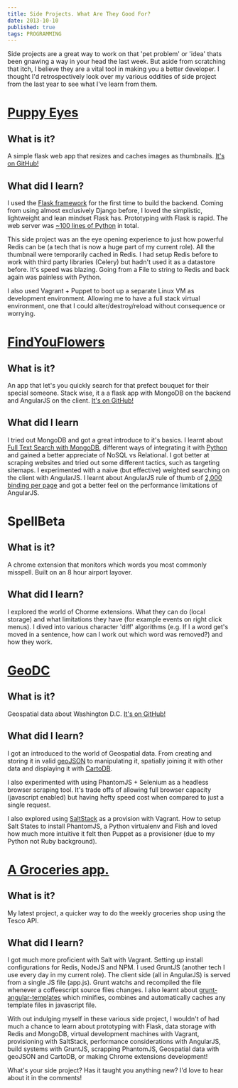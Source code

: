 ```yaml
---
title: Side Projects. What Are They Good For?
date: 2013-10-10
published: true
tags: PROGRAMMING
--- 
```

Side projects are a great way to work on that 'pet problem' or 'idea' thats been gnawing a way in your head the last week. But aside from scratching that itch, I believe they are a vital tool in making you a better developer. I thought I'd retrospectively look over my various oddities of side project from the last year to see what I've learn from them.

# [Puppy Eyes](http://puppy-eyes.herokuapp.com/)
## What is it?
A simple flask web app that resizes and caches images as thumbnails. [It's on GitHub!](https://github.com/cameronmaske/puppy-eyes/)

## What did I learn?
I used the [Flask framework](http://flask.pocoo.org/) for the first time to build the backend. Coming from using almost exclusively Django before, I loved the simplistic, lightweight and lean mindset Flask has. Prototyping with Flask is rapid. The web server was [~100 lines of Python](https://github.com/cameronmaske/puppy-eyes/blob/master/main.py) in total.

This side project was an the eye opening experience to just how powerful Redis can be (a tech that is now a huge part of my current role). All the thumbnail were temporarily cached in Redis. I had setup Redis before to work with third party libraries (Celery) but hadn't used it as a datastore before. It's speed was blazing. Going from a File to string to Redis and back again was painless with Python.

I also used Vagrant + Puppet to boot up a separate Linux VM as development environment. Allowing me to have a full stack virtual environment, one that I could alter/destroy/reload without consequence or worrying.

# [FindYouFlowers](fhttp://findyouflowers.herokuapp.com/)
## What is it?
An app that let's you quickly search for that prefect bouquet for their special someone.
Stack wise, it a a flask app with MongoDB on the backend and AngularJS on the client. [It's on GitHub!](https://github.com/cameronmaske/find-you-flowers)

## What did I learn
I tried out MongoDB and got a great introduce to it's basics. I learnt about [Full Text Search with MongoDB](http://docs.mongodb.org/manual/core/text-search/), different ways of integrating it with [Python](http://api.mongodb.org/python/current/) and gained a better appreciate of NoSQL vs Relational.
I got better at scraping websites and tried out some different tactics, such as targeting sitemaps.
I experimented with a naive (but effective) weighted searching on the client with AngularJS. I learnt about AngularJS rule of thumb of [2,000 binding per page](http://stackoverflow.com/questions/9682092/databinding-in-angularjs) and got a better feel on the performance limitations of AngularJS.

# SpellBeta
## What is it?
A chrome extension that monitors which words you most commonly misspell. Built on an 8 hour airport layover.

## What did I learn?
I explored the world of Chorme extensions. What they can do (local storage) and what limitations they have (for example events on right click menus). I dived into  various character 'diff' algorithms (e.g. If I a word get's moved in a sentence, how can I work out which word was removed?) and how they work.

# [GeoDC](https://github.com/cameronmaske/geo-dc)
## What is it?
Geospatial data about Washington D.C. [It's on GitHub!](https://github.com/cameronmaske/geo-dc/blob/master/datasets/crime/crime.geojson)

## What did I learn?
I got an introduced to the world of Geospatial data. From creating and storing it in valid [geoJSON](https://github.com/cameronmaske/geo-dc/blob/master/datasets/crime/crime.geojson) to manipulating it, spatially joining it with other data and displaying it with [CartoDB](http://cdb.io/1hxnGai).

I also experimented with using PhantomJS + Selenium as a headless browser scraping tool. It's trade offs of  allowing full browser capacity (javascript enabled) but having hefty speed cost when compared to just a single request.

I also explored using [SaltStack](http://saltstack.com) as a provision with Vagrant. How to setup Salt States to install PhantomJS, a Python virtualenv and Fish and loved how much more intuitive it felt then Puppet as a provisioner (due to my Python not Ruby background).

# [A Groceries app.](http://tesco-groceries.herokuapp.com/)
## What is it?
My latest project, a quicker way to do the weekly groceries shop using the Tesco API.

## What did I learn?
I got much more proficient with Salt with Vagrant. Setting up install configurations for Redis, NodeJS and NPM.
I used GruntJS (another tech I use every day in my current role). The client side (all in AngularJS) is served from a single JS file (app.js). Grunt watchs and recompiled the file whenever a coffeescript source files changes. I also learnt about [grunt-angular-templates](https://npmjs.org/package/grunt-angular-templates) which minifies, combines and automatically caches any template files in javascript file.

With out indulging myself in these various side project, I wouldn't of had much a chance to learn about prototyping with Flask, data storage with Redis and MongoDB, virtual development machines with Vagrant, provisioning with SaltStack, performance considerations with AngularJS, build systems with GruntJS, scrapping PhantomJS, Geospatial data with geoJSON and CartoDB, or making Chrome extensions development!

What's your side project? Has it taught you anything new? I'd love to hear about it in the comments!
